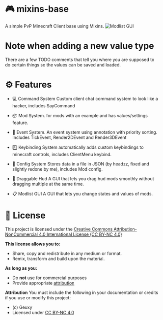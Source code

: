 # 🎮 mixins-base
A simple PvP Minecraft Client base using Mixins.
![Modlist GUI](https://raw.githubusercontent.com/Geuxy/pvp-mixin-base/refs/heads/main/images/modlist.png)

# Note when adding a new value type
There are a few TODO comments that tell you where you are supposed to do certain things so the values can be saved and loaded.

# ⚙️ Features

* 💻 Command System
Custom client chat command system to look like a hacker, includes SayCommand

* 📦 Mod System.
for mods with an example and has values/settings feature.

* 📢 Event System.
An event system using annotation with priority sorting. Includes TickEvent, Render2DEvent and Render3DEvent

* *️⃣ Keybinding System
automatically adds custom keybindings to minecraft controls, includes ClientMenu keybind.

* 💾 Config System
Stores data in a file in JSON (by headzz, fixed and slightly redone by me), includes Mod config.

* 🧲 Draggable Hud
A GUI that lets you drag hud mods smoothly without dragging multiple at the same time.

* 📋 Modlist GUI
A GUI that lets you change states and values of mods.

# 🪪 License
This project is licensed under the [Creative Commons Attribution-NonCommercial 4.0 International License (CC BY-NC 4.0)](https://creativecommons.org/licenses/by-nc/4.0/)

**This license allows you to:**
- Share, copy and redistribute in any medium or format.
- Remix, transform and build upon the material.

**As long as you:**
- Do **not** use for commercial purposes
- Provide appropriate [attribution](#attribution)

**Attribution**
You must include the following in your documentation or credits if you use or modify this project:
- (c) Geuxy
- Licensed under [CC BY-NC 4.0](https://creativecommons.org/licenses/by-nc/4.0/)

